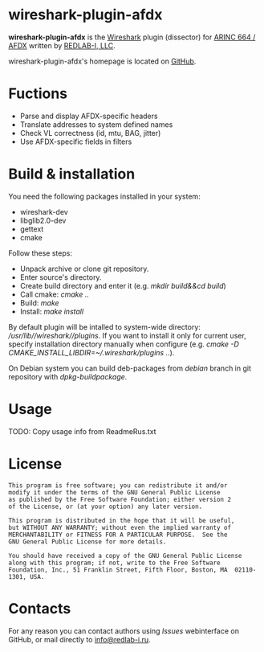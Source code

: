 # wireshark-plugin-afdx

**wireshark-plugin-afdx** is the [Wireshark] plugin (dissector) for [ARINC 664 / AFDX][AFDX] written by [REDLAB-I, LLC][REDLAB-I].

wireshark-plugin-afdx's homepage is located on [GitHub][homepage].

# Fuctions

* Parse and display AFDX-specific headers
* Translate addresses to system defined names
* Check VL correctness (id, mtu, BAG, jitter)
* Use AFDX-specific fields in filters

# Build & installation

You need the following packages installed in your system:
- wireshark-dev
- libglib2.0-dev
- gettext
- cmake

Follow these steps:
* Unpack archive or clone git repository.
* Enter source's directory.
* Create build directory and enter it (e.g. *mkdir build&&cd build*)
* Call cmake: *cmake ..*
* Build: *make*
* Install: *make install*

By default plugin will be intalled to system-wide directory: */usr/lib/<arch>/wireshark/<version>/plugins*.
If you want to install it only for current user, specify installation directory manually when configure (e.g. *cmake -D CMAKE_INSTALL_LIBDIR=~/.wireshark/plugins ..*).

On Debian system you can build deb-packages from *debian* branch in git repository with *dpkg-buildpackage*.

# Usage

TODO: Copy usage info from ReadmeRus.txt

# License
    This program is free software; you can redistribute it and/or
    modify it under the terms of the GNU General Public License
    as published by the Free Software Foundation; either version 2
    of the License, or (at your option) any later version.

    This program is distributed in the hope that it will be useful,
    but WITHOUT ANY WARRANTY; without even the implied warranty of
    MERCHANTABILITY or FITNESS FOR A PARTICULAR PURPOSE.  See the
    GNU General Public License for more details.

    You should have received a copy of the GNU General Public License
    along with this program; if not, write to the Free Software
    Foundation, Inc., 51 Franklin Street, Fifth Floor, Boston, MA  02110-1301, USA.

# Contacts
For any reason you can contact authors using *Issues* webinterface on GitHub, or mail directly to info@redlab-i.ru.

[Wireshark]: <https://wireshark.org>
[AFDX]: <https://en.wikipedia.org/wiki/Avionics_Full-Duplex_Switched_Ethernet>
[REDLAB-I]: <http://redlab-i.ru>
[homepage]: <https://github.com/redlab-i/wireshark-plugin-afdx>
